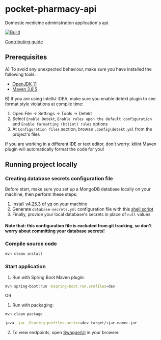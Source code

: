 # pocket-pharmacy-api

Domestic medicine administration application's api.

[![Build](https://github.com/jbence1994/pocket-pharmacy-api/actions/workflows/build.yml/badge.svg)](https://github.com/jbence1994/pocket-pharmacy-api/actions/workflows/build.yml)

[Contributing guide](.github/CONTRIBUTING.md)

## Prerequisites

A) To avoid any unexpected behaviour, make sure you have installed the following tools:

- [OpenJDK 11](https://adoptium.net/temurin/releases)
- [Maven 3.8.5](https://maven.apache.org/download.cgi)

B) If you are using IntelliJ IDEA, make sure you enable detekt plugin to see format style violations at compile time:

1. Open File -> Settings -> Tools -> Detekt
2. Select `Enable Detekt`, `Enable rules upon the default configuration` and `Enable formatting (ktlint) rules` options
3. At `Configuration files` section, browse `.config\detekt.yml` from the project's files

If you are working in a different IDE or text editor, don't worry: ktlint Maven plugin will automatically format the code for you!

## Running project locally

### Creating database secrets configuration file

Before start, make sure you set up a MongoDB database locally on your machine, then perform these steps:

1. Install [v4.25.3](https://github.com/mikefarah/yq/releases/tag/v4.25.3) of [yq](https://github.com/mikefarah/yq) on your machine
2. Generate `database-secrets.yml` configuration file with this [shell script](.scripts/generate-database-secrets-file.sh)
3. Finally, provide your local database's secrets in place of `null` values

#### Note that: this configuration file is excluded from git tracking, so don't worry about committing your database secrets!

### Compile source code

```bash
mvn clean install
```

### Start application

1. Run with Spring Boot Maven plugin:

```bash
mvn spring-boot:run -Dspring-boot.run.profiles=dev
```

OR

1. Run with packaging:

```bash
mvn clean package

java -jar -Dspring.profiles.active=dev target/<jar-name>.jar
```

2. To view endpoints, open [SwaggerUI](http://localhost:8080/swagger-ui.html) in your browser.
